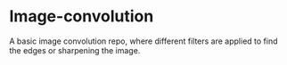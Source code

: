 # Image-convolution
A basic image convolution repo, where different filters are applied to find the edges or sharpening the image.

